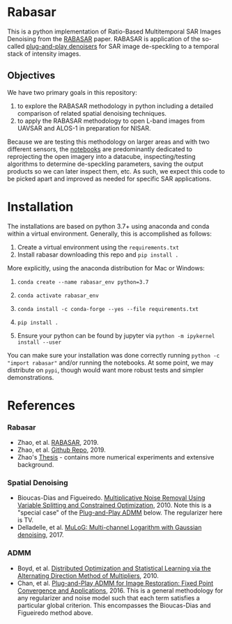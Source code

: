 # Rabasar 

This is a python implementation of Ratio-Based Multitemporal SAR Images Denoising from the [RABASAR](https://hal.archives-ouvertes.fr/hal-01791355/) paper. RABASAR is application of the so-called [plug-and-play denoisers](https://arxiv.org/abs/1605.01710) for SAR image de-speckling to a temporal stack of intensity images. 

## Objectives

We have two primary goals in this repository:

1. to explore the RABASAR methodology in python including a detailed comparison of related spatial denoising techniques.
2. to apply the RABASAR methodology to open L-band images from UAVSAR and ALOS-1 in preparation for NISAR. 

Because we are testing this methodology on larger areas and with two different sensors, the [notebooks](notebooks/) are predominantly dedicated to reprojecting the open imagery into a datacube, inspecting/testing algorithms to determine de-speckling parameters, saving the output products so we can later inspect them, etc. As such, we expect this code to be picked apart and improved as needed for specific SAR applications.

# Installation

The installations are based on python 3.7+ using anaconda and conda within a virtual environment. Generally, this is accomplished as follows:

1. Create a virtual environment using the `requirements.txt`
2. Install rabasar downloading this repo and `pip install .`

More explicitly, using the anaconda distribution for Mac or Windows:

1. `conda create --name rabasar_env python=3.7`
2. `conda activate rabasar_env`
3. `conda install -c conda-forge --yes --file requirements.txt`
4. `pip install .` 
    
5. Ensure your python can be found by jupyter via `python -m ipykernel install --user`

You can make sure your installation was done correctly running `python -c "import rabasar"` and/or running the notebooks. At some point, we may distribute on `pypi`, though would want more robust tests and simpler demonstrations.


# References

### Rabasar
+ Zhao, et al. [RABASAR](https://hal.archives-ouvertes.fr/hal-01791355/), 2019.
+ Zhao, et al. [Github Repo](https://github.com/WeiyingZhao/Multitemporal-SAR-image-denoising), 2019.
+ Zhao's [Thesis](https://perso.telecom-paristech.fr/tupin/PUB/PhDSu.pdf) - contains more numerical experiments and extensive background.

### Spatial Denoising
+  Bioucas-Dias and Figueiredo. [Multiplicative Noise Removal Using Variable
Splitting and Constrained Optimization](https://arxiv.org/pdf/0912.1845.pdf), 2010. Note this is a "special case" of the [Plug-and-Play ADMM](https://arxiv.org/abs/1605.01710) below. The regularizer here is TV.
+ Delladelle, et al. [MuLoG: Multi-channel Logarithm with Gaussian denoising](https://arxiv.org/abs/1704.05335), 2017.

### ADMM

+ Boyd, et al. [Distributed Optimization and Statistical
Learning via the Alternating Direction
Method of Multipliers](https://web.stanford.edu/~boyd/papers/pdf/admm_distr_stats.pdf), 2010.
+ Chan, et al. [Plug-and-Play ADMM for Image Restoration: Fixed Point Convergence and Applications](https://arxiv.org/abs/1605.01710), 2016. This is a general methodology for any regularizer and noise model such that each term satisfies a particular global criterion. This encompasses the Bioucas-Dias and Figueiredo method above.